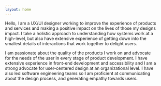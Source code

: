 ```yaml
---
layout: home
---
```

<p>Hello, I am a UX/UI designer working to improve the experience of products and services and making a positive impact on the lives of those my designs impact. I take a holistic approach to understanding how systems work at a high-level, but also have extensive experience of getting down into the smallest details of interactions that work together to delight users.</p>
<p>I am passionate about the quality of the products I work on and advocate for the needs of the user in every stage of product development. I have extensive experience in front-end development and accessibility and I am a strong advocate for user-centered design at an organizational level. I have also led software engineering teams so I am proficient at communicating about the design process, and generating empathy towards users.</p>
